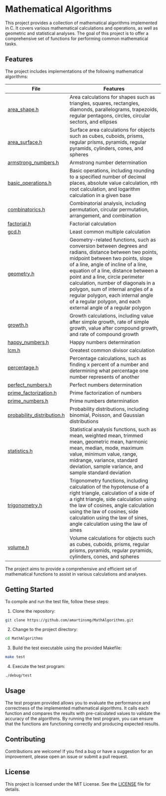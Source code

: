 # Mathematical Algorithms

This project provides a collection of mathematical algorithms implemented in C. It covers various mathematical calculations and operations, as well as geometric and statistical analyses. The goal of this project is to offer a comprehensive set of functions for performing common mathematical tasks.

## Features

The project includes implementations of the following mathematical algorithms:

| File                                                           | Features                                                                                                                                                                                                                                                                                                                                                                                                                                        |
| -------------------------------------------------------------- | ------------------------------------------------------------------------------------------------------------------------------------------------------------------------------------------------------------------------------------------------------------------------------------------------------------------------------------------------------------------------------------------------------------------------------------------------| 
| [area_shape.h](./src/area_shape.h)                             | Area calculations for shapes such as triangles, squares, rectangles, diamonds, parallelograms, trapezoids, regular pentagons, circles, circular sectors, and ellipses                                                                                                                                                                                                                                                                           |
| [area_surface.h](./src/area_surface.h)                         | Surface area calculations for objects such as cubes, cuboids, prisms, regular prisms, pyramids, regular pyramids, cylinders, cones, and spheres                                                                                                                                                                                                                                                                                                 |
| [armstrong_numbers.h](./src/armstrong_numbers.h)               | Armstrong number determination                                                                                                                                                                                                                                                                                                                                                                                                                  |
| [basic_operations.h](./src/basic_operations.h)                 | Basic operations, including rounding to a specified number of decimal places, absolute value calculation, nth root calculation, and logarithm calculation in a given base                                                                                                                                                                                                                                                                       |
| [combinatorics.h](./src/combinatorics.h)                       | Combinatorial analysis, including permutation, circular permutation, arrangement, and combination                                                                                                                                                                                                                                                                                                                                               |
| [factorial.h](./src/factorial.h)                               | Factorial calculation                                                                                                                                                                                                                                                                                                                                                                                                                           |
| [gcd.h](./src/gcd.h)                                           | Least common multiple calculation                                                                                                                                                                                                                                                                                                                                                                                                               |
| [geometry.h](./src/geometry.h)                                 | Geometry-related functions, such as conversion between degrees and radians, distance between two points, midpoint between two points, slope of a line, angle of incline of a line, equation of a line, distance between a point and a line, circle perimeter calculation, number of diagonals in a polygon, sum of internal angles of a regular polygon, each internal angle of a regular polygon, and each external angle of a regular polygon |
| [growth.h](./src/growth.h)                                     | Growth calculations, including value after simple growth, rate of simple growth, value after compound growth, and rate of compound growth                                                                                                                                                                                                                                                                                                       |
| [happy_numbers.h](./src/happy_numbers.h)                       | Happy numbers determination                                                                                                                                                                                                                                                                                                                                                                                                                     |
| [lcm.h](./src/lcm.h)                                           | Greatest common divisor calculation                                                                                                                                                                                                                                                                                                                                                                                                             |
| [percentage.h](./src/percentage.h)                             | Percentage calculations, such as finding x percent of a number and determining what percentage one number represents of another                                                                                                                                                                                                                                                                                                                 |
| [perfect_numbers.h](./src/perfect_numbers.h)                   | Perfect numbers determination                                                                                                                                                                                                                                                                                                                                                                                                                   |
| [prime_factorization.h](./src/prime_factorization.h)           | Prime factorization of numbers                                                                                                                                                                                                                                                                                                                                                                                                                  |
| [prime_numbers.h](./src/prime_numbers.h)                       | Prime numbers determination                                                                                                                                                                                                                                                                                                                                                                                                                     |
| [probability_distribution.h](./src/probability_distribution.h) | Probability distributions, including binomial, Poisson, and Gaussian distributions                                                                                                                                                                                                                                                                                                                                                              |
| [statistics.h](./src/statistics.h)                             | Statistical analysis functions, such as mean, weighted mean, trimmed mean, geometric mean, harmonic mean, median, mode, maximum value, minimum value, range, midrange, variance, standard deviation, sample variance, and sample standard deviation                                                                                                                                                                                             |
| [trigonometry.h](./src/trigonometry.h)                         | Trigonometry functions, including calculation of the hypotenuse of a right triangle, calculation of a side of a right triangle, side calculation using the law of cosines, angle calculation using the law of cosines, side calculation using the law of sines, angle calculation using the law of sines                                                                                                                                        |
| [volume.h](./src/volume.h)                                     | Volume calculations for objects such as cubes, cuboids, prisms, regular prisms, pyramids, regular pyramids, cylinders, cones, and spheres                                                                                                                                                                                                                                                                                                       |

The project aims to provide a comprehensive and efficient set of mathematical functions to assist in various calculations and analyses.

## Getting Started

To compile and run the test file, follow these steps:

1. Clone the repository:

```sh
git clone https://github.com/amartinsmg/MathAlgorithms.git
```

2. Change to the project directory:

```sh
cd MathAlgorithms
```

3. Build the test executable using the provided Makefile:

```sh
make test
```

4. Execute the test program:

```sh
./debug/test
```

## Usage

The test program provided allows you to evaluate the performance and correctness of the implemented mathematical algorithms. It calls each function and compares the results with pre-calculated values to validate the accuracy of the algorithms. By running the test program, you can ensure that the functions are functioning correctly and producing expected results.

## Contributing

Contributions are welcome! If you find a bug or have a suggestion for an improvement, please open an issue or submit a pull request.

## License

This project is licensed under the MIT License. See the [LICENSE](./LICENSE) file for details.
